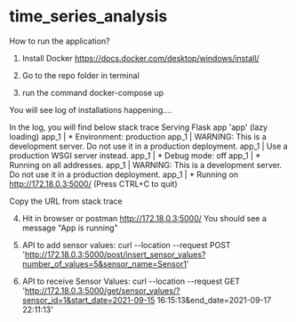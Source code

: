 # time_series_analysis
How to run the application?

1. Install Docker
https://docs.docker.com/desktop/windows/install/

2. Go to the repo folder in terminal

3. run the command docker-compose up

You will see log of installations happening....

In the log, you will find below stack trace
Serving Flask app 'app' (lazy loading)
app_1  |  * Environment: production
app_1  |    WARNING: This is a development server. Do not use it in a production deployment.
app_1  |    Use a production WSGI server instead.
app_1  |  * Debug mode: off
app_1  |  * Running on all addresses.
app_1  |    WARNING: This is a development server. Do not use it in a production deployment.
app_1  |  * Running on http://172.18.0.3:5000/ (Press CTRL+C to quit)

Copy the URL from stack trace

4. Hit in browser or postman http://172.18.0.3:5000/ 
  You should see a message "App is running"
  
5. API to add sensor values:
curl --location --request POST 'http://172.18.0.3:5000/post/insert_sensor_values?number_of_values=5&sensor_name=Sensor1'

6. API to receive Sensor Values:
curl --location --request GET 'http://172.18.0.3:5000/get/sensor_values/?sensor_id=1&start_date=2021-09-15 16:15:13&end_date=2021-09-17 22:11:13'
